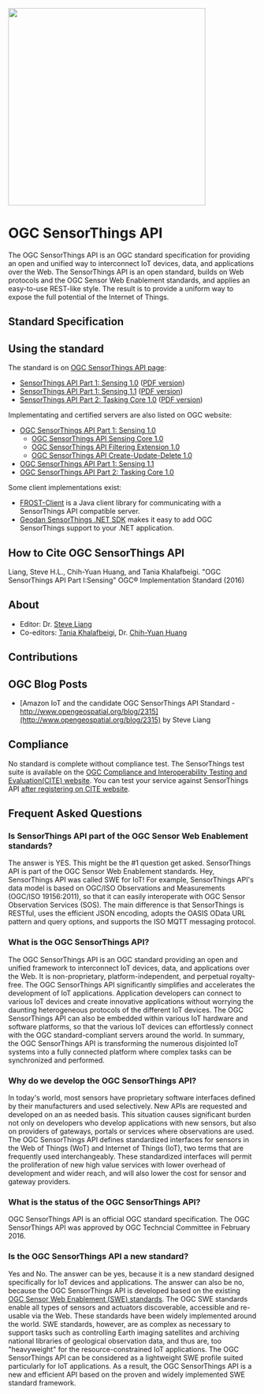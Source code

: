 <img src="http://www.opengeospatial.org/pub/www/files/OGC_Logo_2D_Blue_x_0_0.png" width="400">

# OGC SensorThings API
The OGC SensorThings API is an OGC standard specification for providing an open and unified way to interconnect IoT devices, data, and applications over the Web. The SensorThings API is an open standard, builds on Web protocols and the OGC Sensor Web Enablement standards, and applies an easy-to-use REST-like style. The result is to provide a uniform way to expose the full potential of the Internet of Things.

## Standard Specification


## Using the standard

The standard is on [OGC SensorThings API page](https://www.ogc.org/standards/sensorthings):

* [SensorThings API Part 1: Sensing 1.0](http://docs.opengeospatial.org/is/15-078r6/15-078r6.html) ([PDF version](https://portal.opengeospatial.org/files/15-078r6))
* [SensorThings API Part 1: Sensing 1.1](https://docs.ogc.org/is/18-088/18-088.html) ([PDF version](https://docs.ogc.org/is/18-088/18-088.pdf))
* [SensorThings API Part 2: Tasking Core 1.0](http://docs.opengeospatial.org/is/17-079r1/17-079r1.html) ([PDF version](https://portal.opengeospatial.org/files/17-079r1))

Implementating and certified servers are also listed on OGC website:

* [OGC SensorThings API Part 1: Sensing 1.0](https://www.ogc.org/resource/products/byspec/?specid=772)
    * [OGC SensorThings API Sensing Core 1.0](https://www.ogc.org/resource/products/byspec/?specid=773)
    * [OGC SensorThings API Filtering Extension 1.0](https://www.ogc.org/resource/products/byspec/?specid=774)
    * [OGC SensorThings API Create-Update-Delete 1.0](https://www.ogc.org/resource/products/byspec/?specid=775)
* [OGC SensorThings API Part 1: Sensing 1.1](https://www.ogc.org/resource/products/byspec/?specid=1183)
* [OGC SensorThings API Part 2: Tasking Core 1.0](https://www.ogc.org/resource/products/byspec/?specid=971)


Some client implementations exist:
* [FROST-Client](https://github.com/FraunhoferIOSB/FROST-Client) is a Java client library for communicating with a SensorThings API compatible server.
* [Geodan SensorThings .NET SDK](https://github.com/gost/sensorthings-net-sdk)  makes it easy to add OGC SensorThings support to your .NET application.

## How to Cite OGC SensorThings API
Liang, Steve H.L., Chih-Yuan Huang, and Tania Khalafbeigi. "OGC SensorThings API Part I:Sensing" OGC® Implementation Standard (2016)

## About
* Editor: Dr. [Steve Liang](http://www.sensorup.com)
* Co-editors: [Tania Khalafbeigi](http://www.sensorup.com), Dr. [Chih-Yuan Huang](http://www1.csrsr.ncu.edu.tw/Ver13_J30/index.php/about-us/personal/faculty)

## Contributions

## OGC Blog Posts
* [Amazon IoT and the candidate OGC SensorThings API Standard - http://www.opengeospatial.org/blog/2315](http://www.opengeospatial.org/blog/2315) by Steve Liang

## Compliance
No standard is complete without compliance test. The SensorThings test suite is available on the [OGC Compliance and Interoperability Testing and Evaluation(CITE) website](http://cite.opengeospatial.org/teamengine/about/sta10/1.0/site/).  You can test your service against SensorThings API [after registering on CITE website](http://cite.opengeospatial.org/te2/register.jsp).

## Frequent Asked Questions
### Is SensorThings API part of the OGC Sensor Web Enablement standards?
The answer is YES. This might be the #1 question get asked. SensorThings API is part of the OGC Sensor Web Enablement standards. Hey, SensorThings API was called SWE for IoT! For example, SensorThings API's data model is based on OGC/ISO Observations and Measurements (OGC/ISO 19156:2011), so that it can easily interoperate with OGC Sensor Observation Services (SOS). The main difference is that SensorThings is RESTful, uses the efficient JSON encoding, adopts the OASIS OData URL pattern and query options, and supports the ISO MQTT messaging protocol.

### What is the OGC SensorThings API?
The OGC SensorThings API is an OGC standard providing an open and unified framework to interconnect IoT devices, data, and applications over the Web. It is non-proprietary, platform-independent, and perpetual royalty-free. The OGC SensorThings API significantly simplifies and accelerates the development of IoT applications. Application developers can connect to various IoT devices and create innovative applications without worrying the daunting heterogeneous protocols of the different IoT devices. The OGC SensorThings API can also be embedded within various IoT hardware and software platforms, so that the various IoT devices can effortlessly connect with the OGC standard-compliant servers around the world. In summary, the OGC SensorThings API is transforming the numerous disjointed IoT systems into a fully connected platform where complex tasks can be synchronized and performed.

### Why do we develop the OGC SensorThings API?
In today's world, most sensors have proprietary software interfaces defined by their manufacturers and used selectively. New APIs are requested and developed on an as needed basis. This situation causes significant burden not only on developers who develop applications with new sensors, but also on providers of gateways, portals or services where observations are used. The OGC SensorThings API defines standardized interfaces for sensors in the Web of Things (WoT) and Internet of Things (IoT), two terms that are frequently used interchangeably. These standardized interfaces will permit the proliferation of new high value services with lower overhead of development and wider reach, and will also lower the cost for sensor and gateway providers.

### What is the status of the OGC SensorThings API?
OGC SensorThings API is an official OGC standard specification. The OGC SensorThings API was approved by OGC Techncial Committee in February 2016. 

### Is the OGC SensorThings API a new standard?
Yes and No. The answer can be yes, because it is a new standard designed specifically for IoT devices and applications. The answer can also be no, because the OGC SensorThings API is developed based on the existing [OGC Sensor Web Enablement (SWE) standards](http://www.opengeospatial.org/ogc/markets-technologies/swe). The OGC SWE standards enable all types of sensors and actuators discoverable, accessible and re-usable via the Web. These standards have been widely implemented around the world. SWE standards, however, are as complex as necessary to support tasks such as controlling Earth imaging satellites and archiving national libraries of geological observation data, and thus are, too "heavyweight" for the resource-constrained IoT applications. The OGC SensorThings API can be considered as a lightweight SWE profile suited particularly for IoT applications. As a result, the OGC SensorThings API is a new and efficient API based on the proven and widely implemented SWE standard framework.
